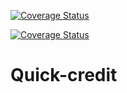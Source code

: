[![Coverage Status](https://coveralls.io/repos/github/africanoKevin/Quick-credit/badge.svg)](https://coveralls.io/github/africanoKevin/Quick-credit)

[![Coverage Status](https://coveralls.io/repos/github/africanoKevin/Quick-credit/badge.svg?branch=develop)](https://coveralls.io/github/africanoKevin/Quick-credit?branch=develop)

# Quick-credit
